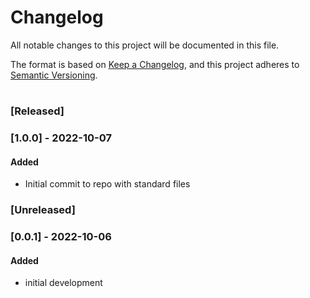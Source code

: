 # Changelog
All notable changes to this project will be documented in this file.

The format is based on [Keep a Changelog](https://keepachangelog.com/en/1.0.0/),
and this project adheres to [Semantic Versioning](https://semver.org/spec/v2.0.0.html).

#

### [Released]

### [1.0.0] - 2022-10-07
#### Added
- Initial commit to repo with standard files


### [Unreleased]

### [0.0.1] - 2022-10-06
#### Added
- initial development